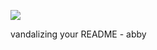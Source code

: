 ![](https://us-central1-progress-markdown.cloudfunctions.net/progress/85)

vandalizing your README - abby
